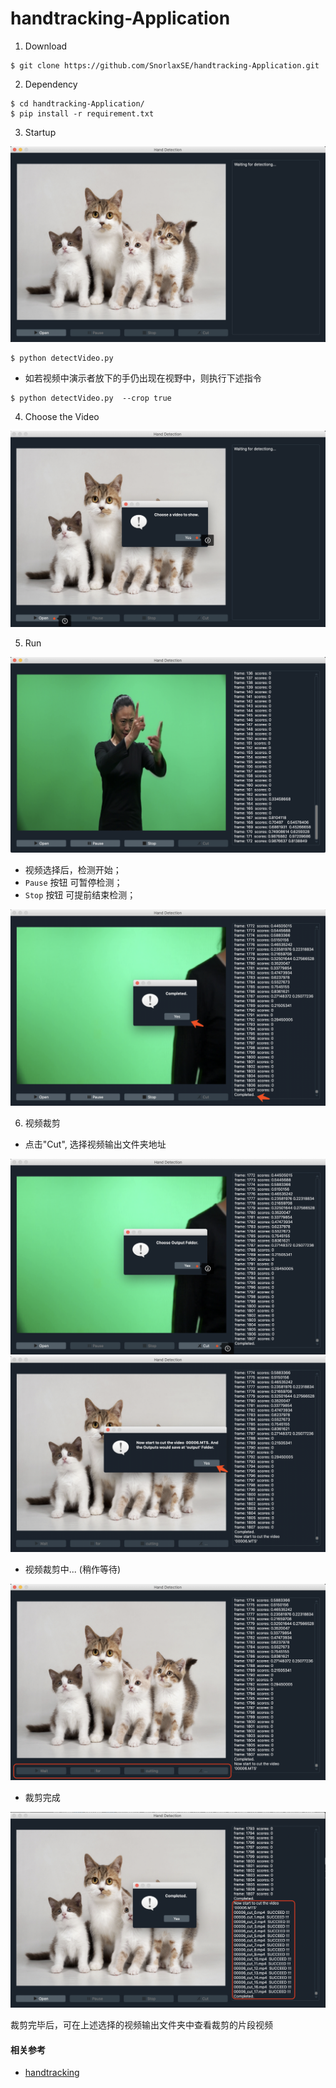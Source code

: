 # handtracking-Application

1. Download

```shell
$ git clone https://github.com/SnorlaxSE/handtracking-Application.git
```

2. Dependency
```shell
$ cd handtracking-Application/
$ pip install -r requirement.txt
```

3. Startup

![](./src/README/Interface.png)
```shell
$ python detectVideo.py
```

* 如若视频中演示者放下的手仍出现在视野中，则执行下述指令
```shell
$ python detectVideo.py  --crop true
```

4. Choose the Video

![](./src/README/VideoChosen.png)

5. Run

![](./src/README/run.png)

* 视频选择后，检测开始；
* `Pause` 按钮 可暂停检测；
* `Stop` 按钮 可提前结束检测；

![视频播放完毕](./src/README/play-Completed.png)

6. 视频裁剪

* 点击"Cut", 选择视频输出文件夹地址

![](./src/README/cut.png)
![](./src/README/cut-1.png)

* 视频裁剪中... (稍作等待)

![](./src/README/wait-for-cut.png)

* 裁剪完成

![](./src/README/cut-Completed.png)

裁剪完毕后，可在上述选择的视频输出文件夹中查看裁剪的片段视频

#### 相关参考

* [handtracking](https://github.com/victordibia/handtracking)